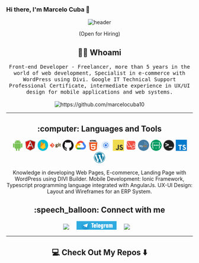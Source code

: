 ### Hi there, I'm Marcelo Cuba 👋

<!--
**marcelocuba10/marcelocuba10** is a ✨ _special_ ✨ repository because its `README.md` (this file) appears on your GitHub profile.
-->
<div align="center">
  <img src="https://github.com/marcelocuba10/marcelocuba10/blob/main/helloWorld.gif" alt="header"/>
</div>
<p align="center"> (Open for Hiring)</p>

<h2 align="center"> 👨‍💻 Whoami</h2>
<p align="center">
  <samp>Front-end Developer - Freelancer, more than 5 years in the world of web development, Specialist in e-commerce with WordPress using Divi. Google IT Technical Support Professional Certificate, intermediate experience in UX/UI design for mobile applications and web systems.</samp>
  <br> <br>
  <img src="https://komarev.com/ghpvc/?username=marcelocuba10" alt="https://github.com/marcelocuba10" />
</p>

<hr>

<h2 align="center"> :computer: Languages and Tools</h2>
<p align="center">
  <img align="" alt="Android" width="30px" src="https://github.com/marcelocuba10/marcelocuba10/blob/main/images/android.png" />
  <img align="" alt="Angular" width="30px" src="https://github.com/marcelocuba10/marcelocuba10/blob/main/images/angular.png" />
  <img align="" alt="Firebase" width="30px" src="https://github.com/marcelocuba10/marcelocuba10/blob/main/images/firebase.png" />
  <img align="" alt="Git" width="30px" src="https://github.com/marcelocuba10/marcelocuba10/blob/main/images/git.png" />
  <img align="" alt="Github" width="30px" src="https://github.com/marcelocuba10/marcelocuba10/blob/main/images/github.png" />
  <img align="" alt="Google Cloud" width="30px" src="https://github.com/marcelocuba10/marcelocuba10/blob/main/images/google-cloud.png" />
  <img align="" alt="HTML5" width="30px" src="https://github.com/marcelocuba10/marcelocuba10/blob/main/images/html.png" />
  <img align="" alt="Ionic" width="30px" src="https://github.com/marcelocuba10/marcelocuba10/blob/main/images/ionic.png" />
  <img align="" alt="Javascript" width="30px" src="https://github.com/marcelocuba10/marcelocuba10/blob/main/images/javascript.png" />
  <img align="" alt="Laravel" width="30px" src="https://github.com/marcelocuba10/marcelocuba10/blob/main/images/laravel.png" />
  <img align="" alt="MySQL" width="30px" src="https://github.com/marcelocuba10/marcelocuba10/blob/main/images/mysql.png" />
  <img align="" alt="RestFul API" width="30px" src="https://github.com/marcelocuba10/marcelocuba10/blob/main/images/rest-api.png" />
  <img align="" alt="Terminal" width="30px" src="https://github.com/marcelocuba10/marcelocuba10/blob/main/images/terminal.png" />
  <img align="" alt="Typescript" width="30px" src="https://github.com/marcelocuba10/marcelocuba10/blob/main/images/typescript.png" />
  <img align="" alt="Wordpress" width="30px" src="https://github.com/marcelocuba10/marcelocuba10/blob/main/images/wordpress.png" />
</p>

<p align="center">Knowledge in developing Web Pages, E-commerce, Landing Page with WordPress using DIVI Builder.
Mobile Development: Ionic Framework, Typescript programming language integrated with AngularJs.
UX-UI Design: Layout and Wireframes for an ERP System.</p>

<h2 align="center"> :speech_balloon: Connect with me</h2>
<p align="center">
  <a target="_blank"href="https://www.linkedin.com/in/marcelocuba/"><img src="https://img.shields.io/badge/linkedin-%230077B5.svg?&style=for-the-badge&logo=linkedin&logoColor=white" /></a>&nbsp;&nbsp;&nbsp;&nbsp;
  <a target="_blank"href="https://t.me/MarceloCuba"><img src="https://github.com/marcelocuba10/marcelocuba10/blob/main/images/telegram.png" /></a>&nbsp;&nbsp;&nbsp;&nbsp;
  <a href="mailto:0992994272cuva@gmail.com?subject=Hello%20Marcelo,%20From%20Github"><img src="https://img.shields.io/badge/gmail-%23D14836.svg?&style=for-the-badge&logo=gmail&logoColor=white" /></a>&nbsp;&nbsp;&nbsp;&nbsp;
</p>

<hr>

<h2  align="center">💻 Check Out My Repos ⬇️ </h2>
